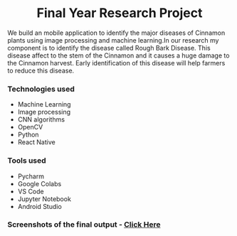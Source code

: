 <h1 align="center">Final Year Research Project</h1>

<p>We build an mobile application to identify the major diseases of Cinnamon plants using image processing and machine learning.In our research my component is 
  to identify the disease called Rough Bark Disease. This disease affect to the stem of the Cinnamon and it causes a huge damage to the 
  Cinnamon harvest. Early identification of this disease will help farmers to reduce this disease.</p>
  
<h3>Technologies used</h3>
<ul>
  <li>Machine Learning</li>
  <li>Image processing</li>
  <li>CNN algorithms</li>
  <li>OpenCV</li>
  <li>Python</li>
  <li>React Native</li>
</ul>

<h3>Tools used</h3>
<ul>
  <li>Pycharm</li>
  <li>Google Colabs</li>
  <li>VS Code</li>
  <li>Jupyter Notebook</li>
  <li>Android Studio</li>
</ul>

<h3>Screenshots of the final output - <a href="https://drive.google.com/drive/folders/1G1Ff1MVXKcV1DWp05R_s7eMjcxXzTTzp?usp=sharing">Click Here</a></h3>
